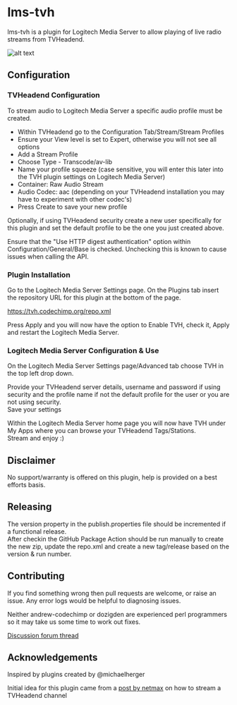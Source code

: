 # lms-tvh
lms-tvh is a plugin for Logitech Media Server to allow playing of live radio streams from TVHeadend.

![alt text](https://github.com/codechimp-org/lms-tvh/raw/master/resources/lms-tvh-systemdiagram.png "System Diagram")

## Configuration
### TVHeadend Configuration
To stream audio to Logitech Media Server a specific audio profile must be created.

* Within TVHeadend go to the Configuration Tab/Stream/Stream Profiles
* Ensure your View level is set to Expert, otherwise you will not see all options
* Add a Stream Profile
* Choose Type - Transcode/av-lib
* Name your profile squeeze (case sensitive, you will enter this later into the TVH plugin settings on Logitech Media Server)
* Container: Raw Audio Stream
* Audio Codec: aac (depending on your TVHeadend installation you may have to experiment with other codec's)
* Press Create to save your new profile

Optionally, if using TVHeadend security create a new user specifically for this plugin and set the default profile to be the one you just created above.

Ensure that the "Use HTTP digest authentication" option within Configuration/General/Base is checked. Unchecking this is known to cause issues when calling the API.

### Plugin Installation
Go to the Logitech Media Server Settings page. On the Plugins tab insert the repository URL for this plugin at the bottom of the page.

https://tvh.codechimp.org/repo.xml

Press Apply and you will now have the option to Enable TVH, check it, Apply and restart the Logitech Media Server. 

### Logitech Media Server Configuration & Use
On the Logitech Media Server Settings page/Advanced tab choose TVH in the top left drop down.

Provide your TVHeadend server details, username and password if using security and the profile name if not the default profile for the user or you are not using security.  
Save your settings

Within the Logitech Media Server home page you will now have TVH under My Apps where you can browse your TVHeadend Tags/Stations.  
Stream and enjoy :)

## Disclaimer
No support/warranty is offered on this plugin, help is provided on a best efforts basis.

## Releasing
The version property in the publish.properties file should be incremented if a functional release.  
After checkin the GitHub Package Action should be run manually to create the new zip, update the repo.xml and create a new tag/release based on the version & run number. 

## Contributing
If you find something wrong then pull requests are welcome, or raise an issue. Any error logs would be helpful to diagnosing issues.

Neither andrew-codechimp or dozigden are experienced perl programmers so it may take us some time to work out fixes.

[Discussion forum thread](https://forums.slimdevices.com/showthread.php?110619-ANNOUNCE-TVH-Plugin-TVHeadend-integration)

## Acknowledgements
Inspired by plugins created by @michaelherger

Initial idea for this plugin came from a [post by netmax](https://forums.slimdevices.com/showthread.php?108276-HowTo-Get-radio-streams-from-TVHeadend-server)
 on how to stream a TVHeadend channel
